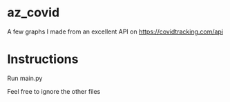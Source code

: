 # az_covid
A few graphs I made from an excellent API on https://covidtracking.com/api

# Instructions
Run main.py

Feel free to ignore the other files